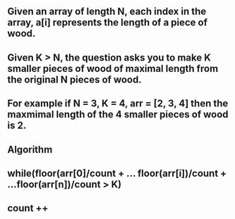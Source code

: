 ## Given an array of length N, each index in the array, a[i] represents the length of a piece of wood.
## Given K > N, the question asks you to make K smaller pieces of wood of maximal length from the original N pieces of wood.
## For example if N = 3, K = 4, arr = [2, 3, 4] then the maxmimal length of the 4 smaller pieces of wood is 2.


## Algorithm
## while(floor(arr[0]/count + ...  floor(arr[i])/count + ...floor(arr[n])/count > K)
## count ++

